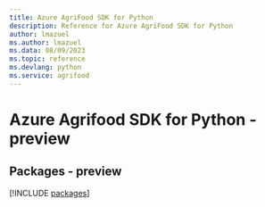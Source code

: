```yaml
---
title: Azure AgriFood SDK for Python
description: Reference for Azure AgriFood SDK for Python
author: lmazuel
ms.author: lmazuel
ms.data: 08/09/2023
ms.topic: reference
ms.devlang: python
ms.service: agrifood
---
```

# Azure Agrifood SDK for Python - preview
## Packages - preview
[!INCLUDE [packages](agrifood-index.md)]